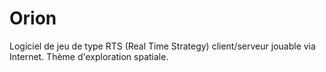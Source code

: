 # Orion
Logiciel de jeu de type RTS (Real Time Strategy) client/serveur jouable via Internet. Thème d'exploration spatiale.
